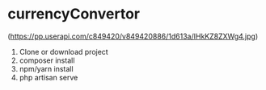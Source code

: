 # currencyConvertor
(https://pp.userapi.com/c849420/v849420886/1d613a/IHkKZ8ZXWg4.jpg)


1. Clone or download project
2. composer install
3. npm/yarn install
3. php artisan serve
